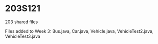 # 203S121
203 shared files

Files added to Week 3: Bus.java, Car.java, Vehicle.java, VehicleTest2.java, VehicleTest3.java
